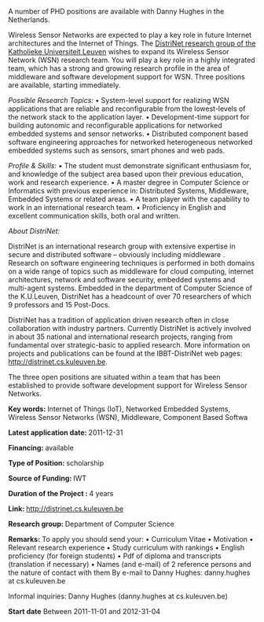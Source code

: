 <html><body><p>A number of PHD positions are available with Danny Hughes in the Netherlands.

<!--more-->

Wireless Sensor Networks are expected to play a key role in future  Internet architectures and the Internet of Things. The <a href="http://distrinet.cs.kuleuven.be/" target="_blank">DistriNet  research group of the Katholieke Universiteit Leuven</a> wishes to expand  its Wireless Sensor Network (WSN) research team. You will play a key  role in a highly integrated team, which has a strong and growing  research profile in the area of middleware and software development  support for WSN. Three positions are available, starting immediately.

<em>Possible Research Topics:</em>
• System-level support for realizing WSN applications that are reliable  and reconfigurable from the lowest-levels of the network stack to the  application layer.
• Development-time support for building autonomic and reconfigurable  applications for networked embedded systems and sensor networks.
• Distributed component based software engineering approaches for  networked heterogeneous networked embedded systems such as sensors,  smart phones and web pads.

<em>Profile &amp; Skills:</em>
• The student must demonstrate significant enthusiasm for, and knowledge  of the subject area based upon their previous education, work and  research experience.
• A master degree in Computer Science or Informatics with previous  experience in: Distributed Systems, Middleware, Embedded Systems or  related areas.
• A team player with the capability to work in an international research team.
• Proficiency in English and excellent communication skills, both oral and written.

<em>About DistriNet:</em>

DistriNet is an international research group with extensive expertise in  secure and distributed software – obviously including middleware .   Research on software engineering techniques is performed in both domains  on a wide range of topics such as middleware for cloud computing,   internet architectures, network and software security, embedded systems  and multi-agent systems.  Embedded in the department of Computer Science  of the K.U.Leuven, DistriNet has a headcount of over 70 researchers of  which 9 professors and 15 Post-Docs.

DistriNet has a tradition of application driven research often in close  collaboration with industry partners. Currently DistriNet is actively  involved in about 35 national and international research projects,  ranging from fundamental over strategic-basic  to applied research. More  information on projects and publications can be found at the  IBBT-DistriNet web pages:  http://distrinet.cs.kuleuven.be.

The three open positions are situated within a team that has been  established to provide software development support for Wireless Sensor  Networks.

<strong>Key words: </strong> Internet of Things (IoT), Networked Embedded Systems, Wireless Sensor Networks (WSN), Middleware, Component Based Softwa

<strong>Latest application date: </strong> 2011-12-31

<strong>Financing: </strong> available

<strong>Type of  Position: </strong> scholarship

<strong>Source of Funding: </strong> IWT

<strong>Duration of the Project : </strong> 4  years

<strong>Link: </strong> <a href="http://distrinet.cs.kuleuven.be/" target="_blank"> http://distrinet.cs.kuleuven.be</a>

<strong>Research group: </strong>Department of Computer Science

<strong>Remarks:</strong>
To apply you should send your:
• Curriculum Vitae
• Motivation
• Relevant research experience
• Study curriculum with rankings
• English proficiency (for foreign students)
• Pdf of diploma and transcripts (translation if necessary)
• Names (and e-mail) of 2 reference persons and the nature of contact with them
By e-mail to Danny Hughes: danny.hughes  at  cs.kuleuven.be

Informal inquiries: Danny Hughes (danny.hughes  at cs.kuleuven.be)

<strong>Start date</strong>
Between 2011-11-01 and 2012-31-04</p></body></html>